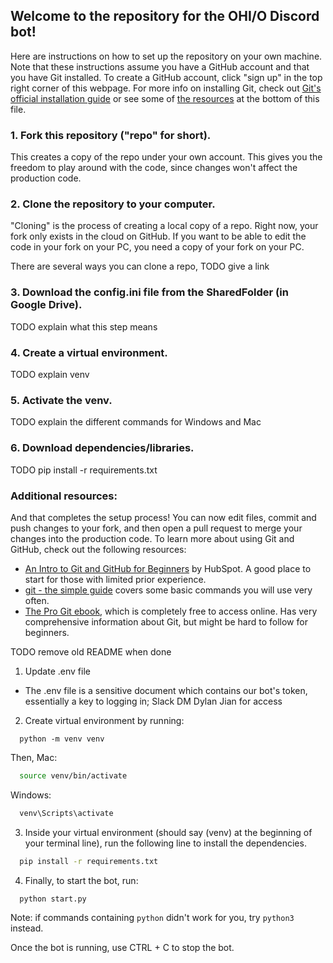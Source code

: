 ## Welcome to the repository for the OHI/O Discord bot!

Here are instructions on how to set up the repository on your own machine. Note that these instructions assume you have a GitHub account and that you have Git installed. To create a GitHub account, click "sign up" in the top right corner of this webpage. For more info on installing Git, check out [Git's official installation guide](https://git-scm.com/book/en/v2/Getting-Started-Installing-Git) or see some of [the resources](#additional-resources) at the bottom of this file.

### 1. Fork this repository ("repo" for short).

This creates a copy of the repo under your own account. This gives you the freedom to play around with the code, since changes won't affect the production code.

### 2. Clone the repository to your computer.

"Cloning" is the process of creating a local copy of a repo. Right now, your fork only exists in the cloud on GitHub. If you want to be able to edit the code in your fork on your PC, you need a copy of your fork on your PC.

There are several ways you can clone a repo,
TODO give a link

### 3. Download the config.ini file from the SharedFolder (in Google Drive).

TODO explain what this step means

### 4. Create a virtual environment.

TODO explain venv

### 5. Activate the venv.

TODO explain the different commands for Windows and Mac

### 6. Download dependencies/libraries.

TODO pip install -r requirements.txt

### Additional resources:

And that completes the setup process! You can now edit files, commit and push changes to your fork, and then open a pull request to merge your changes into the production code. To learn more about using Git and GitHub, check out the following resources:

- [An Intro to Git and GitHub for Beginners](https://product.hubspot.com/blog/git-and-github-tutorial-for-beginners) by HubSpot. A good place to start for those with limited prior experience.
- [git - the simple guide](https://rogerdudler.github.io/git-guide/) covers some basic commands you will use very often.
- [The Pro Git ebook](https://git-scm.com/book/en/v2), which is completely free to access online. Has very comprehensive information about Git, but might be hard to follow for beginners.


TODO remove old README when done

1. Update .env file
  - The .env file is a sensitive document which contains our bot's token, essentially a key to logging in; Slack DM Dylan Jian for access
2. Create virtual environment by running:
```
  python -m venv venv
```
Then, Mac:
```bash
  source venv/bin/activate
```
Windows: 
```bash
  venv\Scripts\activate
```
3. Inside your virtual environment (should say (venv) at the beginning of your terminal line), run the following line to install the dependencies.
```bash
  pip install -r requirements.txt
```
4. Finally, to start the bot, run:
```bash
  python start.py
```
Note: if commands containing ```python``` didn't work for you, try ```python3 ``` instead.

Once the bot is running, use CTRL + C to stop the bot.
